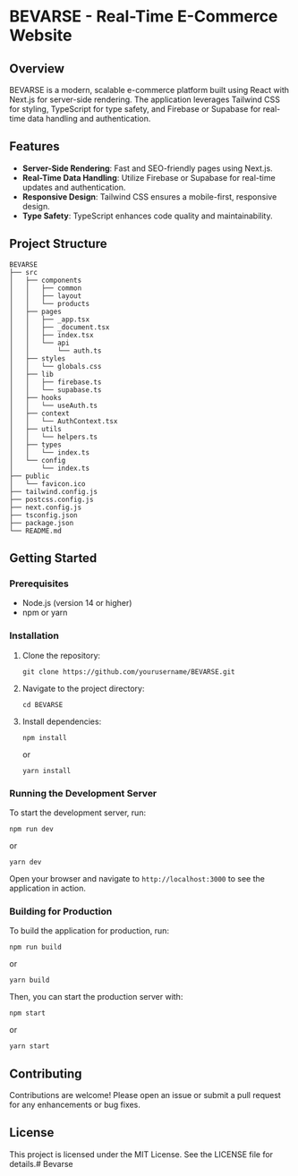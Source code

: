 # BEVARSE - Real-Time E-Commerce Website

## Overview
BEVARSE is a modern, scalable e-commerce platform built using React with Next.js for server-side rendering. The application leverages Tailwind CSS for styling, TypeScript for type safety, and Firebase or Supabase for real-time data handling and authentication.

## Features
- **Server-Side Rendering**: Fast and SEO-friendly pages using Next.js.
- **Real-Time Data Handling**: Utilize Firebase or Supabase for real-time updates and authentication.
- **Responsive Design**: Tailwind CSS ensures a mobile-first, responsive design.
- **Type Safety**: TypeScript enhances code quality and maintainability.

## Project Structure
```
BEVARSE
├── src
│   ├── components
│   │   ├── common
│   │   ├── layout
│   │   └── products
│   ├── pages
│   │   ├── _app.tsx
│   │   ├── _document.tsx
│   │   ├── index.tsx
│   │   └── api
│   │       └── auth.ts
│   ├── styles
│   │   └── globals.css
│   ├── lib
│   │   ├── firebase.ts
│   │   └── supabase.ts
│   ├── hooks
│   │   └── useAuth.ts
│   ├── context
│   │   └── AuthContext.tsx
│   ├── utils
│   │   └── helpers.ts
│   ├── types
│   │   └── index.ts
│   └── config
│       └── index.ts
├── public
│   └── favicon.ico
├── tailwind.config.js
├── postcss.config.js
├── next.config.js
├── tsconfig.json
├── package.json
└── README.md
```

## Getting Started

### Prerequisites
- Node.js (version 14 or higher)
- npm or yarn

### Installation
1. Clone the repository:
   ```
   git clone https://github.com/yourusername/BEVARSE.git
   ```
2. Navigate to the project directory:
   ```
   cd BEVARSE
   ```
3. Install dependencies:
   ```
   npm install
   ```
   or
   ```
   yarn install
   ```

### Running the Development Server
To start the development server, run:
```
npm run dev
```
or
```
yarn dev
```
Open your browser and navigate to `http://localhost:3000` to see the application in action.

### Building for Production
To build the application for production, run:
```
npm run build
```
or
```
yarn build
```
Then, you can start the production server with:
```
npm start
```
or
```
yarn start
```

## Contributing
Contributions are welcome! Please open an issue or submit a pull request for any enhancements or bug fixes.

## License
This project is licensed under the MIT License. See the LICENSE file for details.#   B e v a r s e  
 